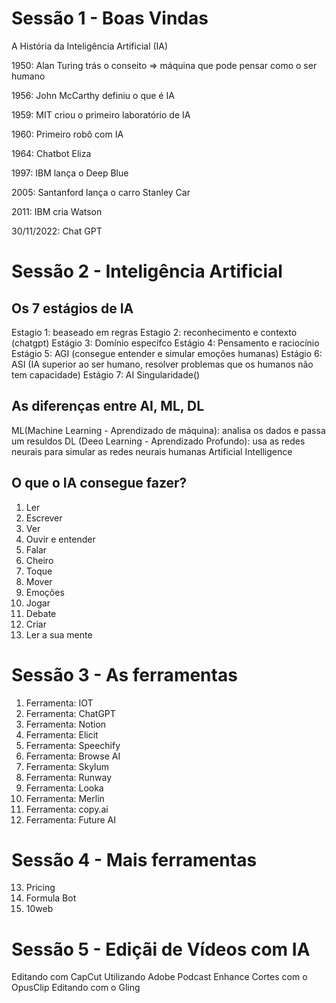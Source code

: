 
# Sessão 1 - Boas Vindas

A História da Inteligência Artificial (IA)

1950: Alan Turing trás o conseito => máquina que pode pensar como o ser humano

1956: John McCarthy definiu o que é IA

1959: MIT criou o primeiro laboratório de IA

1960: Primeiro robô com IA

1964: Chatbot Eliza

1997: IBM lança o Deep Blue

2005: Santanford lança o carro Stanley Car

2011: IBM cria Watson 

30/11/2022: Chat GPT

# Sessão 2 - Inteligência Artificial

## Os 7 estágios de IA

Estagio 1: beaseado em regras
Estagio 2: reconhecimento e contexto (chatgpt)
Estágio 3: Domínio específco 
Estágio 4: Pensamento e raciocínio
Estágio 5: AGI (consegue entender e simular emoções humanas)
Estágio 6: ASI (IA superior ao ser humano, resolver problemas que os humanos não tem capacidade)
Estágio 7: AI Singularidade()

## As diferenças entre AI, ML, DL

ML(Machine Learning - Aprendizado de máquina): analisa os dados e passa um resuldos
DL (Deeo Learning - Aprendizado Profundo): usa as redes neurais para simular as redes neurais humanas
Artificial Intelligence

## O que o IA consegue fazer?
1. Ler
2. Escrever
3. Ver
4. Ouvir e entender
5. Falar
6. Cheiro
7. Toque
8. Mover
9. Emoções
10. Jogar
11. Debate
12. Criar
13. Ler a sua mente

# Sessão 3 - As ferramentas
1. Ferramenta: IOT
2. Ferramenta: ChatGPT
3. Ferramenta: Notion
4. Ferramenta: Elicit
5. Ferramenta: Speechify
6. Ferramenta: Browse AI
7. Ferramenta: Skylum
8. Ferramenta: Runway
9. Ferramenta: Looka
10. Ferramenta: Merlin
11. Ferramenta: copy.ai
12. Ferramenta: Future AI
    
# Sessão 4 - Mais ferramentas
13. Pricing
14. Formula Bot
15. 10web
# Sessão 5 - Ediçãi de Vídeos com IA
Editando com CapCut
Utilizando Adobe Podcast Enhance
Cortes com o OpusClip
Editando com o Gling
